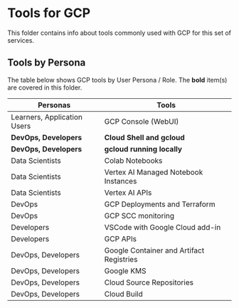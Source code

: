 # Tools for GCP

This folder contains info about tools commonly used with GCP for this set of services.


## Tools by Persona

The table below shows GCP tools by User Persona / Role.  The **bold** item(s) are covered in this folder.

| Personas  | Tools |
| ------------- | ------------- |
| Learners, Application Users  | GCP Console (WebUI) |
| **DevOps, Developers**  | **Cloud Shell and gcloud**  |
| **DevOps, Developers**  | **gcloud running locally** |
| Data Scientists  | Colab Notebooks  |
| Data Scientists  | Vertex AI Managed Notebook Instances  |
| Data Scientists  | Vertex AI APIs  |
| DevOps  | GCP Deployments and Terraform  |
| DevOps  | GCP SCC monitoring  |
| Developers  | VSCode with Google Cloud add-in  |
| Developers  | GCP APIs  |
| DevOps, Developers  | Google Container and Artifact Registries |
| DevOps, Developers  | Google KMS |
| DevOps, Developers  | Cloud Source Repositories |
| DevOps, Developers  | Cloud Build |